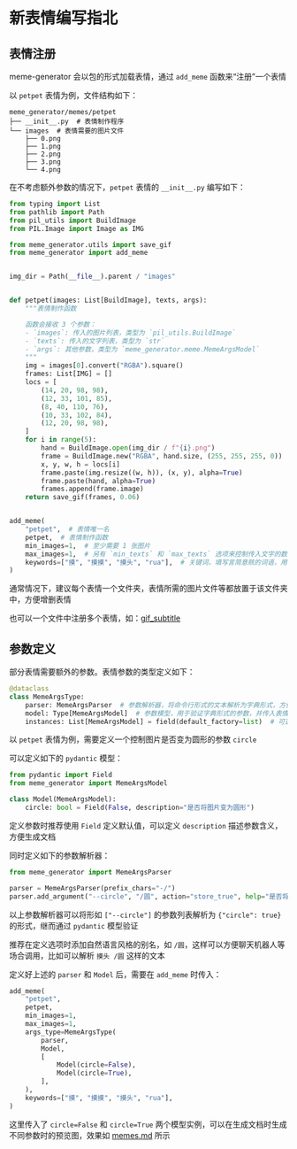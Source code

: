 # 新表情编写指北

## 表情注册

meme-generator 会以包的形式加载表情，通过 `add_meme` 函数来“注册”一个表情

以 `petpet` 表情为例，文件结构如下：

```
meme_generator/memes/petpet
├── __init__.py  # 表情制作程序
└── images  # 表情需要的图片文件
    ├── 0.png
    ├── 1.png
    ├── 2.png
    ├── 3.png
    └── 4.png
```

在不考虑额外参数的情况下，`petpet` 表情的 `__init__.py` 编写如下：

```python
from typing import List
from pathlib import Path
from pil_utils import BuildImage
from PIL.Image import Image as IMG

from meme_generator.utils import save_gif
from meme_generator import add_meme


img_dir = Path(__file__).parent / "images"


def petpet(images: List[BuildImage], texts, args):
    """表情制作函数

    函数会接收 3 个参数：
    - `images`: 传入的图片列表，类型为 `pil_utils.BuildImage`
    - `texts`: 传入的文字列表，类型为 `str`
    - `args`: 其他参数，类型为 `meme_generator.meme.MemeArgsModel`
    """
    img = images[0].convert("RGBA").square()
    frames: List[IMG] = []
    locs = [
        (14, 20, 98, 98),
        (12, 33, 101, 85),
        (8, 40, 110, 76),
        (10, 33, 102, 84),
        (12, 20, 98, 98),
    ]
    for i in range(5):
        hand = BuildImage.open(img_dir / f"{i}.png")
        frame = BuildImage.new("RGBA", hand.size, (255, 255, 255, 0))
        x, y, w, h = locs[i]
        frame.paste(img.resize((w, h)), (x, y), alpha=True)
        frame.paste(hand, alpha=True)
        frames.append(frame.image)
    return save_gif(frames, 0.06)


add_meme(
    "petpet",  # 表情唯一名
    petpet,  # 表情制作函数
    min_images=1,  # 至少需要 1 张图片
    max_images=1,  # 另有 `min_texts` 和 `max_texts` 选项来控制传入文字的数量
    keywords=["摸", "摸摸", "摸头", "rua"],  # 关键词，填写言简意赅的词语，用于展示表情含义、方便聊天Bot调用等
)
```

通常情况下，建议每个表情一个文件夹，表情所需的图片文件等都放置于该文件夹中，方便增删表情

也可以一个文件中注册多个表情，如：[gif_subtitle](../meme_generator/memes/gif_subtitle/__init__.py)

## 参数定义

部分表情需要额外的参数。表情参数的类型定义如下：

```python
@dataclass
class MemeArgsType:
    parser: MemeArgsParser  # 参数解析器，将命令行形式的文本解析为字典形式，方便通过命令行使用
    model: Type[MemeArgsModel]  # 参数模型，用于验证字典形式的参数，并传入表情制作函数
    instances: List[MemeArgsModel] = field(default_factory=list)  # 可选，参数模型示例，推荐填写，方便生成不同参数下的预览图
```

以 `petpet` 表情为例，需要定义一个控制图片是否变为圆形的参数 `circle`

可以定义如下的 `pydantic` 模型：

```python
from pydantic import Field
from meme_generator import MemeArgsModel

class Model(MemeArgsModel):
    circle: bool = Field(False, description="是否将图片变为圆形")
```

定义参数时推荐使用 `Field` 定义默认值，可以定义 `description` 描述参数含义，方便生成文档

同时定义如下的参数解析器：

```python
from meme_generator import MemeArgsParser

parser = MemeArgsParser(prefix_chars="-/")
parser.add_argument("--circle", "/圆", action="store_true", help="是否将图片变为圆形")
```

以上参数解析器可以将形如 `["--circle"]` 的参数列表解析为 `{"circle": true}` 的形式，继而通过 `pydantic` 模型验证

推荐在定义选项时添加自然语言风格的别名，如 `/圆`，这样可以方便聊天机器人等场合调用，比如可以解析 `摸头 /圆` 这样的文本

定义好上述的 `parser` 和 `Model` 后，需要在 `add_meme` 时传入：

```python
add_meme(
    "petpet",
    petpet,
    min_images=1,
    max_images=1,
    args_type=MemeArgsType(
        parser,
        Model,
        [
            Model(circle=False),
            Model(circle=True),
        ],
    ),
    keywords=["摸", "摸摸", "摸头", "rua"],
)
```

这里传入了 `circle=False` 和 `circle=True` 两个模型实例，可以在生成文档时生成不同参数时的预览图，效果如 [memes.md](memes.md#petpet) 所示
